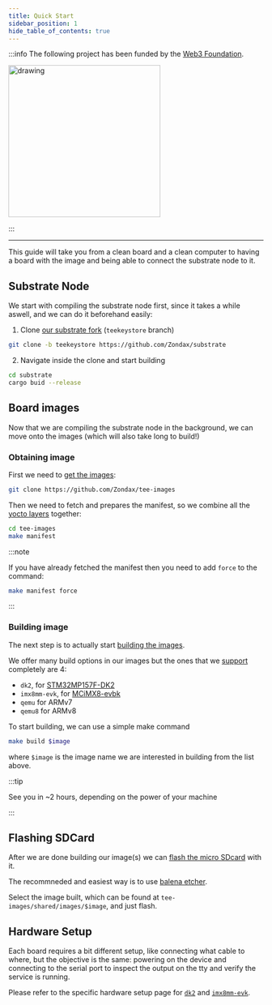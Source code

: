 ```yaml
---
title: Quick Start
sidebar_position: 1
hide_table_of_contents: true
---
```


:::info The following project has been funded by the [Web3 Foundation](https://web3.foundation/).

<img src="/img/web3grant.png" alt="drawing" width="300"/>

:::

---

This guide will take you from a clean board and a clean computer to having a board with the image and being able to connect the substrate node to it.

## Substrate Node

We start with compiling the substrate node first, since it takes a while aswell, and we can do it beforehand easily:

1. Clone [our substrate fork](https://github.com/Zondax/substrate/tree/teekeystore) (`teekeystore` branch)

```bash
git clone -b teekeystore https://github.com/Zondax/substrate
```

2. Navigate inside the clone and start building

```bash
cd substrate
cargo buid --release
```

## Board images

Now that we are compiling the substrate node in the background, we can move onto the images (which will also take long to build!)

### Obtaining image

First we need to [get the images](./technical/BSP/intro):

```bash
git clone https://github.com/Zondax/tee-images
```

Then we need to fetch and prepares the manifest, so we combine all the [yocto layers](./technical/framework/teeimages) together:

```bash
cd tee-images
make manifest
```

:::note

If you have already fetched the manifest then you need to add `force` to the command:

```bash
make manifest force
```

:::

### Building image

The next step is to actually start [building the images](./technical/BSP/BSP).

We offer many build options in our images but the ones that we [support](./technical/HardwareSelection) completely are 4:

-   `dk2`, for [STM32MP157F-DK2](https://www.st.com/en/evaluation-tools/stm32mp157f-dk2.html)
-   `imx8mm-evk`, for [MCiMX8-evbk](https://www.compulab.com/products/sbcs/sbc-imx8m-mini-nxp-i-mx8m-mini-single-board-computer/#specs)
-   `qemu` for ARMv7
-   `qemu8` for ARMv8

To start building, we can use a simple make command

```bash
make build $image
```

where `$image` is the image name we are interested in building from the list above.

:::tip

See you in ~2 hours, depending on the power of your machine

:::

## Flashing SDCard

After we are done building our image(s) we can [flash the micro SDcard](./technical/BSP/flashing) with it.

The recommneded and easiest way is to use [balena etcher](https://github.com/balena-io/etcher/releases/tag/v1.7.0).

Select the image built, which can be found at `tee-images/shared/images/$image`, and just flash.

## Hardware Setup

Each board requires a bit different setup, like connecting what cable to where, but the objective is the same: powering on the device and connecting to the serial port to inspect the output on the tty and verify the service is running.

Please refer to the specific hardware setup page for [`dk2`](./technical/HardwareSetup/HW_STM32MP157F-DK2) and [`imx8mm-evk`](./technical/HardwareSetup/HW_8MMINILPD4-EVKB).
